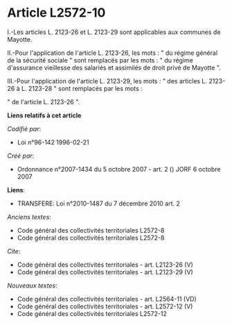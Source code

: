 # Article L2572-10

I.-Les articles L. 2123-26 et L. 2123-29 sont applicables aux communes de Mayotte. 

II.-Pour l'application de l'article L. 2123-26, les mots : " du régime général de la sécurité sociale " sont remplacés par
les mots : " du régime d'assurance vieillesse des salariés et assimilés de droit privé de Mayotte ". 

III.-Pour l'application de l'article L. 2123-29, les mots : " des articles L. 2123-26 à L. 2123-28 " sont remplacés par les
mots : 

" de l'article L. 2123-26 ".

**Liens relatifs à cet article**

_Codifié par_:

  - Loi n°96-142 1996-02-21

_Créé par_:

  - Ordonnance n°2007-1434 du 5 octobre 2007 - art. 2 () JORF 6 octobre 2007

**Liens**:

  - TRANSFERE: Loi n°2010-1487 du 7 décembre 2010 art. 2

_Anciens textes_:

  - Code général des collectivités territoriales  L2572-8
  - Code général des collectivités territoriales L2572-8

_Cite_:

  - Code général des collectivités territoriales - art. L2123-26 (V)
  - Code général des collectivités territoriales - art. L2123-29 (V)

_Nouveaux textes_:

  - Code général des collectivités territoriales - art. L2564-11 (VD)
  - Code général des collectivités territoriales - art. L2572-12 (V)
  - Code général des collectivités territoriales L2572-12
